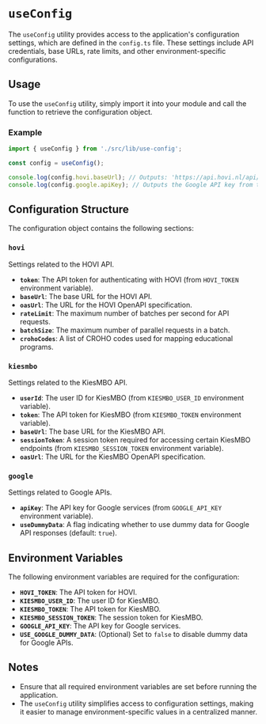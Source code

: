 # `useConfig`

The `useConfig` utility provides access to the application's configuration settings, which are defined in the `config.ts` file. These settings include API credentials, base URLs, rate limits, and other environment-specific configurations.

## Usage

To use the `useConfig` utility, simply import it into your module and call the function to retrieve the configuration object.

### Example

```typescript
import { useConfig } from './src/lib/use-config';

const config = useConfig();

console.log(config.hovi.baseUrl); // Outputs: 'https://api.hovi.nl/api/4'
console.log(config.google.apiKey); // Outputs the Google API key from the environment variables
```

## Configuration Structure

The configuration object contains the following sections:

### `hovi`

Settings related to the HOVI API.

- **`token`**: The API token for authenticating with HOVI (from `HOVI_TOKEN` environment variable).
- **`baseUrl`**: The base URL for the HOVI API.
- **`oasUrl`**: The URL for the HOVI OpenAPI specification.
- **`rateLimit`**: The maximum number of batches per second for API requests.
- **`batchSize`**: The maximum number of parallel requests in a batch.
- **`crohoCodes`**: A list of CROHO codes used for mapping educational programs.

### `kiesmbo`

Settings related to the KiesMBO API.

- **`userId`**: The user ID for KiesMBO (from `KIESMBO_USER_ID` environment variable).
- **`token`**: The API token for KiesMBO (from `KIESMBO_TOKEN` environment variable).
- **`baseUrl`**: The base URL for the KiesMBO API.
- **`sessionToken`**: A session token required for accessing certain KiesMBO endpoints (from `KIESMBO_SESSION_TOKEN` environment variable).
- **`oasUrl`**: The URL for the KiesMBO OpenAPI specification.

### `google`

Settings related to Google APIs.

- **`apiKey`**: The API key for Google services (from `GOOGLE_API_KEY` environment variable).
- **`useDummyData`**: A flag indicating whether to use dummy data for Google API responses (default: `true`).

## Environment Variables

The following environment variables are required for the configuration:

- **`HOVI_TOKEN`**: The API token for HOVI.
- **`KIESMBO_USER_ID`**: The user ID for KiesMBO.
- **`KIESMBO_TOKEN`**: The API token for KiesMBO.
- **`KIESMBO_SESSION_TOKEN`**: The session token for KiesMBO.
- **`GOOGLE_API_KEY`**: The API key for Google services.
- **`USE_GOOGLE_DUMMY_DATA`**: (Optional) Set to `false` to disable dummy data for Google APIs.

## Notes

- Ensure that all required environment variables are set before running the application.
- The `useConfig` utility simplifies access to configuration settings, making it easier to manage environment-specific values in a centralized manner.